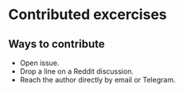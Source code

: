 # Contributed excercises

## 



## Ways to contribute

- Open issue.
- Drop a line on a Reddit discussion.
- Reach the author directly by email or Telegram.

